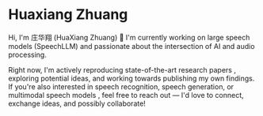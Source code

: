 # Huaxiang Zhuang
Hi, I'm 庄华翔 (HuaXiang Zhuang) 👋
I'm currently working on large speech models (SpeechLLM) and passionate about the intersection of AI and audio processing.

Right now, I'm actively reproducing state-of-the-art research papers , exploring potential ideas, and working towards publishing my own findings. If you're also interested in speech recognition, speech generation, or multimodal speech models , feel free to reach out — I'd love to connect, exchange ideas, and possibly collaborate!
